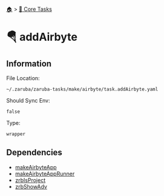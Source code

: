 <!--startTocHeader-->
[🏠](../README.md) > [🥝 Core Tasks](README.md)
# 🪂 addAirbyte
<!--endTocHeader-->

## Information

File Location:

    ~/.zaruba/zaruba-tasks/make/airbyte/task.addAirbyte.yaml

Should Sync Env:

    false

Type:

    wrapper


## Dependencies

* [makeAirbyteApp](make-airbyte-app.md)
* [makeAirbyteAppRunner](make-airbyte-app-runner.md)
* [zrbIsProject](zrb-is-project.md)
* [zrbShowAdv](zrb-show-adv.md)
<!--startTocSubtopic-->

<!--endTocSubtopic-->